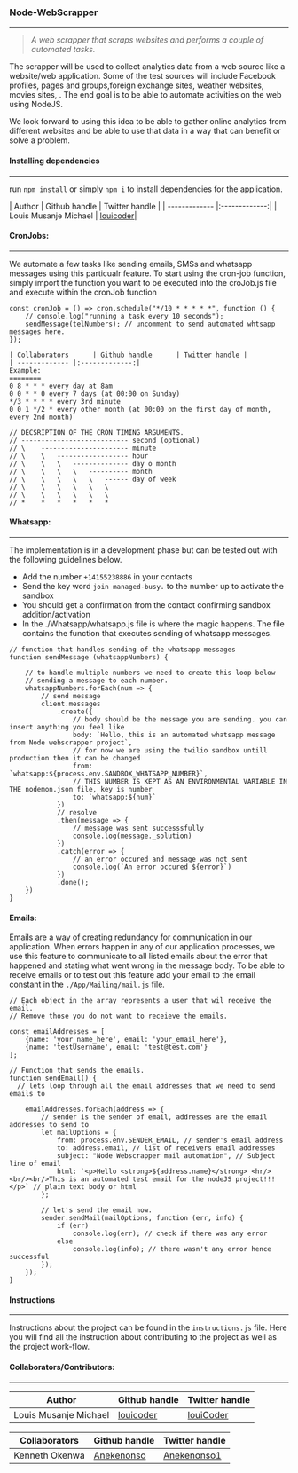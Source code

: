 ### Node-WebScrapper
---
> _A web scrapper that scraps websites and performs a couple of automated tasks._

The scrapper will be used to collect analytics data from a web source like a website/web application. Some of the test sources will include Facebook profiles, pages and groups,foreign exchange sites, weather websites, movies sites, . The end goal is to be able to automate activities on the web using NodeJS.

We look forward to using this idea to be able to gather online analytics from different websites and be able to use that data in a way that can benefit or solve a problem. 

#### Installing dependencies
---
run `npm install` or simply `npm i` to install dependencies for the application.

| Author        | Github handle | Twitter handle |
| ------------- |:-------------:| 
| Louis Musanje Michael     | [louicoder](github.com/louicoder)|
#### CronJobs:
---
We automate a few tasks like sending emails, SMSs and whatsapp messages using this particualr feature. To start using the cron-job function, simply import the function you want to be executed into the croJob.js file and execute within the cronJob function

```
const cronJob = () => cron.schedule("*/10 * * * * *", function () {
    // console.log("running a task every 10 seconds");
    sendMessage(telNumbers); // uncomment to send automated whtsapp messages here.
});

| Collaborators      | Github handle      | Twitter handle | 
| ------------- |:-------------:|
Example:
========
0 8 * * * every day at 8am
0 0 * * 0 every 7 days (at 00:00 on Sunday)
*/3 * * * * every 3rd minute
0 0 1 */2 * every other month (at 00:00 on the first day of month, every 2nd month)

// DECSRIPTION OF THE CRON TIMING ARGUMENTS.
// --------------------------- second (optional)
// \    ---------------------- minute
// \    \   ------------------ hour
// \    \   \   -------------- day o month
// \    \   \   \   ---------- month
// \    \   \   \   \   ------ day of week
// \    \   \   \   \   \
// \    \   \   \   \   \
// *    *   *   *   *   *
```
#### Whatsapp:
---
The implementation is in a development phase but can be tested out with the following guidelines below.
- Add the number `+14155238886` in your contacts
- Send the key word `join managed-busy.` to the number up to activate the sandbox
- You should get a confirmation from the contact confirming sandbox addition/activation
- In the ./Whatsapp/whatsapp.js file is where the magic happens. The file contains the function that executes sending of whatsapp messages. 

```
// function that handles sending of the whatsapp messages
function sendMessage (whatsappNumbers) {

    // to handle multiple numbers we need to create this loop below
    // sending a message to each number.
    whatsappNumbers.forEach(num => {
        // send message
        client.messages
            .create({
                // body should be the message you are sending. you can insert anything you feel like
                body: `Hello, this is an automated whatsapp message from Node webscrapper project`,
                // for now we are using the twilio sandbox untill production then it can be changed
                from: `whatsapp:${process.env.SANDBOX_WHATSAPP_NUMBER}`,
                // THIS NUMBER IS KEPT AS AN ENVIRONMENTAL VARIABLE IN THE nodemon.json file, key is number
                to: `whatsapp:${num}`
            })
            // resolve
            .then(message => {
                // message was sent successsfully
                console.log(message._solution)
            })
            .catch(error => {
                // an error occured and message was not sent
                console.log(`An error occured ${error}`)
            })
            .done();
    })
}
```

#### Emails:
Emails are a way of creating redundancy for communication in our application. When errors happen in any of our application processes, we use this feature to communicate to all listed emails about the error that happened and stating what went wrong in the message body. To be able to receive emails or to test out this feature add your email to the email constant in the `./App/Mailing/mail.js` file.

```
// Each object in the array represents a user that wil receive the email. 
// Remove those you do not want to receieve the emails.

const emailAddresses = [
    {name: 'your_name_here', email: 'your_email_here'},
    {name: 'testUsername', email: 'test@test.com'}
];

// Function that sends the emails.
function sendEmail() {
  // lets loop through all the email addresses that we need to send emails to
  
    emailAddresses.forEach(address => {
        // sender is the sender of email, addresses are the email addresses to send to
        let mailOptions = {
            from: process.env.SENDER_EMAIL, // sender's email address
            to: address.email, // list of receivers email addresses
            subject: "Node Webscrapper mail automation", // Subject line of email
            html: `<p>Hello <strong>${address.name}</strong> <hr/> <br/><br/>This is an automated test email for the nodeJS project!!!</p>` // plain text body or html
        };

        // let's send the email now.
        sender.sendMail(mailOptions, function (err, info) {
            if (err)
                console.log(err); // check if there was any error
            else
                console.log(info); // there wasn't any error hence successful
        });
    });
}
```
 
#### Instructions
---
Instructions about the project can be found in the `instructions.js` file. Here you will find all the instruction about contributing to the project as well as the project work-flow.

#### Collaborators/Contributors:
---

| Author        | Github handle | Twitter handle |
| ------------- |:-------------|:--------------|
| Louis Musanje Michael     | [louicoder](https://github.com/louicoder)| [louiCoder](https://twitter.com/louicoder) |


| Collaborators      | Github handle      | Twitter handle | 
| ------------- |:-------------|:------------ |
| Kenneth Okenwa | [Anekenonso](github.com/Anekenonso)| [Anekenonso1](twitter.com/Anekenonso1)
